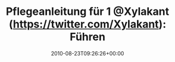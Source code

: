 ---
retweeted: false
source: <a href="http://twitter.com" rel="nofollow">Twitter Web Client</a>
entities:
  hashtags: []
  symbols: []
  user_mentions:
  - name: Felix Gilcher
    screen_name: Xylakant
    indices:
    - '22'
    - '31'
    id_str: '40266143'
    id: '40266143'
  urls: []
display_text_range:
- '0'
- '96'
favorite_count: '0'
id_str: '21900131202'
truncated: false
retweet_count: '0'
id: '21900131202'
created_at: Mon Aug 23 09:26:26 +0000 2010
favorited: false
full_text: 'Pflegeanleitung für 1 [@Xylakant](https://twitter.com/Xylakant): Führen
  Sie Zucker zu. Viiiiel Zucker. http://twitpic.com/2hfip4'
lang: de
tags:
- pesos/twitter
date: '2010-08-23T09:26:26+00:00'
src: https://twitter.com/bascht/status/21900131202
original_url: https://twitter.com/bascht/status/21900131202
type: twitter_tweet
text: 'Pflegeanleitung für 1 [@Xylakant](https://twitter.com/Xylakant): Führen Sie
  Zucker zu. Viiiiel Zucker. http://twitpic.com/2hfip4'
title: 'Pflegeanleitung für 1 @Xylakant (https://twitter.com/Xylakant): Führen '

---